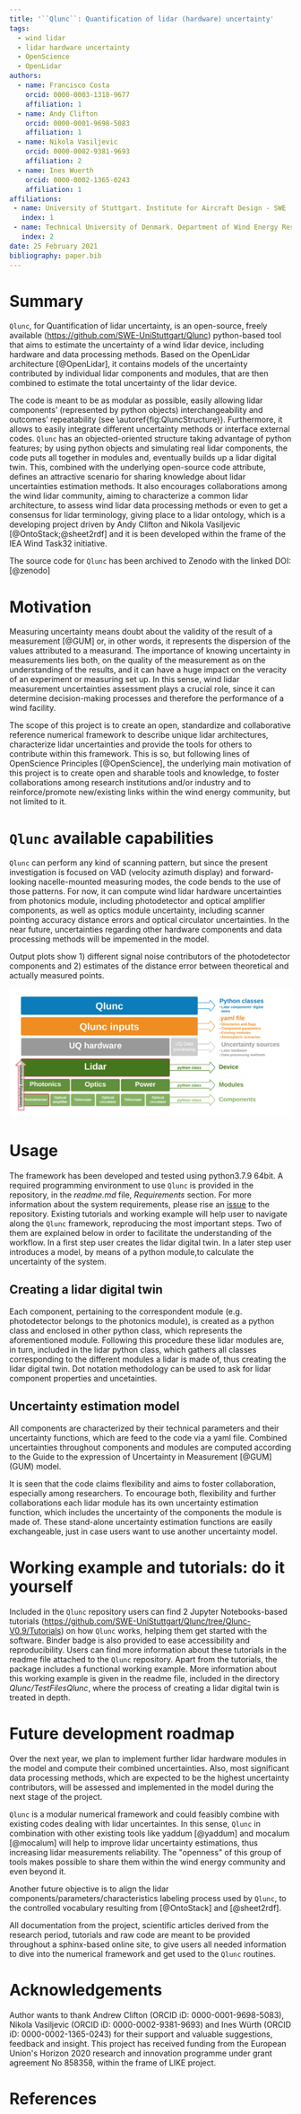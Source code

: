 ```yaml
---
title: '``Qlunc``: Quantification of lidar (hardware) uncertainty'
tags:
  - wind lidar
  - lidar hardware uncertainty
  - OpenScience
  - OpenLidar
authors:
  - name: Francisco Costa
    orcid: 0000-0003-1318-9677
    affiliation: 1
  - name: Andy Clifton
    orcid: 0000-0001-9698-5083
    affiliation: 1
  - name: Nikola Vasiljevic
    orcid: 0000-0002-9381-9693
    affiliation: 2
  - name: Ines Wuerth
    orcid: 0000-0002-1365-0243
    affiliation: 1
affiliations:
 - name: University of Stuttgart. Institute for Aircraft Design - SWE
   index: 1
 - name: Technical University of Denmark. Department of Wind Energy Resource Assessment and Meteorology
   index: 2
date: 25 February 2021
bibliography: paper.bib
---
```


# Summary

``Qlunc``, for Quantification of lidar uncertainty, is an open-source, freely available
(https://github.com/SWE-UniStuttgart/Qlunc) python-based tool that aims to estimate
the uncertainty of a wind lidar device, including hardware and data processing methods.
Based on the OpenLidar architecture [@OpenLidar], it contains models of the uncertainty contributed
by individual lidar components and modules, that are then combined to estimate the total
uncertainty of the lidar device.

The code is meant to be as modular as possible, easily allowing lidar components’ (represented
by python objects) interchangeability and outcomes’ repeatability (see \autoref{fig:QluncStructure}).
Furthermore, it allows to easily integrate different uncertainty methods or interface
external codes. ``Qlunc`` has an objected-oriented structure taking advantage of python
features; by using python objects and simulating real lidar components, the code puts all
together in modules and, eventually builds up a lidar digital twin.
This, combined with the underlying open-source code attribute, defines an attractive scenario
for sharing knowledge about lidar uncertainties estimation methods. It also encourages
collaborations among the wind lidar community, aiming to characterize a common lidar architecture,
to assess wind lidar data processing methods or even to get a consensus for lidar terminology,
giving place to a lidar ontology, which is a developing project driven by Andy Clifton and Nikola Vasiljevic
[@OntoStack;@sheet2rdf] and it is been developed within the frame of the IEA Wind Task32 initiative.

The source code for ``Qlunc`` has been archived to Zenodo with the linked DOI: [@zenodo]

# Motivation

Measuring uncertainty means doubt about the validity of the result of a measurement [@GUM]
or, in other words, it represents the dispersion of the values attributed to a measurand.
The importance of knowing uncertainty in measurements lies both, on the quality of the
measurement as on the understanding of the results, and it can have a huge impact on
the veracity of an experiment or measuring set up. In this sense, wind lidar measurement
uncertainties assessment plays a crucial role, since it can determine decision-making
processes and therefore the performance of a wind facility.

The scope of this project is to create an open, standardize and collaborative reference numerical
framework to describe unique lidar architectures, characterize lidar uncertainties and provide the
tools for others to contribute within this framework. This is so, but following lines of OpenScience
Principles [@OpenScience], the underlying main motivation of this project is to create open and
sharable tools and knowledge, to foster collaborations among research institutions and/or industry
and to reinforce/promote new/existing links within the wind energy community, but not limited to it. 

# ``Qlunc`` available capabilities

``Qlunc`` can perform any kind of scanning pattern, but since the present investigation is focused on VAD 
(velocity azimuth display) and forward-looking nacelle-mounted measuring modes, the code bends
to the use of those patterns.
For now, it can compute wind lidar hardware uncertainties from photonics module, including photodetector
and optical amplifier components, as well as optics module uncertainty, including scanner pointing
accuracy distance errors and optical circulator uncertainties. In the near future, uncertainties regarding
other hardware components and data processing methods will be impemented in the model.

Output plots show 1) different signal noise contributors of the photodetector components and 2) estimates 
of the distance error between theoretical and actually measured points.

![Qlunc basic structure.\label{fig:QluncStructure}](Qlunc_BasicStructure_diagram.png)

# Usage

The framework has been developed and tested using python3.7.9 64bit. A required programming environment
to use ``Qlunc`` is provided in the repository, in the *readme.md* file, *Requirements* section. For more
information about the system requirements, please rise an [issue](https://github.com/SWE-UniStuttgart/Qlunc/issues) to the repository.
Existing tutorials and working example will help user to navigate along the ``Qlunc`` framework, reproducing
the most important steps. Two of them are explained below in order to facilitate the understanding of the workflow.
In a first step user creates the lidar digital twin. In a later step user introduces a model, by means of a python
module,to calculate the uncertainty of the system.

## Creating a lidar digital twin

Each component, pertaining to the correspondent module (e.g. photodetector belongs to the photonics
module), is created as a python class and enclosed in other python class, which represents the aforementioned
module. Following this procedure these lidar modules are, in turn, included in the lidar python class, which
gathers all classes corresponding to the different modules a lidar is made of, thus creating the lidar
digital twin. Dot notation methodology can be used to ask for lidar component properties and uncetainties.


## Uncertainty estimation model

All components are characterized by their technical parameters and their uncertainty functions,
which are feed to the code via a yaml file. Combined uncertainties throughout components and modules
are computed according to the Guide to the expression of Uncertainty in Measurement [@GUM] (GUM) model. 

It is seen that the code claims flexibility and aims to foster collaboration, especially among researchers.
To encourage both, flexibility and further collaborations each lidar module has its own uncertainty estimation
function, which includes the uncertainty of the components the module is made of. These stand-alone uncertainty
estimation functions are easily exchangeable, just in case users want to use another uncertainty model. 

# Working example and tutorials: do it yourself

Included in the ``Qlunc`` repository users can find 2 Jupyter Notebooks-based tutorials
(https://github.com/SWE-UniStuttgart/Qlunc/tree/Qlunc-V0.9/Tutorials) on how ``Qlunc`` works, helping
them get started with the software. Binder badge is also provided to ease accessibility and reproducibility.
Users can find more information about these tutorials in the readme file attached to the ``Qlunc`` repository.
Apart from the tutorials, the package includes a functional working example. More information about this
working example is given in the readme file, included in the directory *Qlunc/TestFilesQlunc*, where the process
of creating a lidar digital twin is treated in depth.

# Future development roadmap

Over the next year, we plan to implement further lidar hardware modules in the model and compute their combined uncertainties.
Also, most significant data processing methods, which are expected to be the highest uncertainty contributors, will be
assessed and implemented in the model during the next stage of the project. 

``Qlunc`` is a modular numerical framework and could feasibly combine with existing codes dealing with lidar uncertaintes. 
In this sense, ``Qlunc`` in combination with other existing tools like yaddum [@yaddum] and mocalum [@mocalum] will
help to improve lidar uncertainty estimations, thus increasing lidar measurements reliability. The "openness" of
this group of tools makes possible to share them within the wind energy community and even beyond it.

Another future objective is to align the lidar components/parameters/characteristics labeling process used by ``Qlunc``, to
the controlled vocabulary resulting from [@OntoStack] and [@sheet2rdf].

All documentation from the project, scientific articles derived from the research period, tutorials and raw code are meant
to be provided throughout a sphinx-based online site, to give users all needed information to dive into the numerical framework
and get used to the ``Qlunc`` routines.

# Acknowledgements

Author wants to thank Andrew Clifton (ORCID iD: 0000-0001-9698-5083), Nikola Vasiljevic (ORCID iD: 0000-0002-9381-9693) and Ines Würth (ORCID iD: 0000-0002-1365-0243) for their support and valuable suggestions, feedback and insight.
This project has received funding from the European Union's Horizon 2020 research and innovation programme
under grant agreement No 858358, within the frame of LIKE project.

# References
